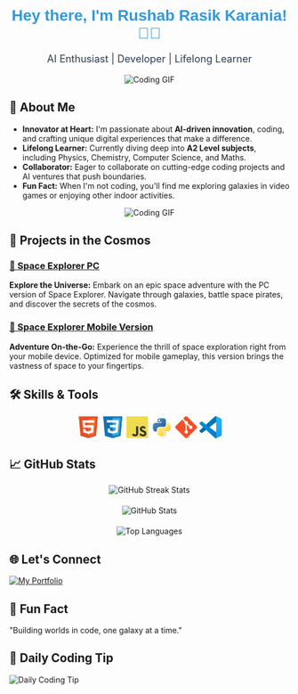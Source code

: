 # <h1 style="font-family: 'Arial'; color: #3498db; text-align: center;">Hey there, I'm Rushab Rasik Karania! 👨‍💻</h1>
<p align="center" style="font-size: 18px; color: #2c3e50;">AI Enthusiast | Developer | Lifelong Learner</p>

<div align="center">
  <img src="https://media.giphy.com/media/3oKIPEqDGUULpEU0aQ/giphy.gif" alt="Coding GIF" width="400" height="200"/>
</div>

## 🚀 About Me
- **Innovator at Heart:** I'm passionate about **AI-driven innovation**, coding, and crafting unique digital experiences that make a difference.
- **Lifelong Learner:** Currently diving deep into **A2 Level subjects**, including Physics, Chemistry, Computer Science, and Maths.
- **Collaborator:** Eager to collaborate on cutting-edge coding projects and AI ventures that push boundaries.
- **Fun Fact:** When I'm not coding, you'll find me exploring galaxies in video games or enjoying other indoor activities.

<div align="center">
  <img src="https://media.giphy.com/media/L8K62iTDkzGX6/giphy.gif" alt="Coding GIF" width="400" height="200"/>
</div>

## 🌌 Projects in the Cosmos

### [🚀 Space Explorer PC](https://spaceexplorerpc.netlify.app/)
**Explore the Universe:** Embark on an epic space adventure with the PC version of Space Explorer. Navigate through galaxies, battle space pirates, and discover the secrets of the cosmos.

### [📱 Space Explorer Mobile Version](https://whimsical-fairy-d5bbb3.netlify.app/)
**Adventure On-the-Go:** Experience the thrill of space exploration right from your mobile device. Optimized for mobile gameplay, this version brings the vastness of space to your fingertips.

## 🛠️ Skills & Tools
<p align="center">
  <img src="https://raw.githubusercontent.com/devicons/devicon/master/icons/html5/html5-original.svg" alt="HTML5" width="40" height="40"/>
  <img src="https://raw.githubusercontent.com/devicons/devicon/master/icons/css3/css3-original.svg" alt="CSS3" width="40" height="40"/>
  <img src="https://raw.githubusercontent.com/devicons/devicon/master/icons/javascript/javascript-original.svg" alt="JavaScript" width="40" height="40"/>
  <img src="https://raw.githubusercontent.com/devicons/devicon/master/icons/python/python-original.svg" alt="Python" width="40" height="40"/>
  <img src="https://raw.githubusercontent.com/devicons/devicon/master/icons/git/git-original.svg" alt="Git" width="40" height="40"/>
  <img src="https://raw.githubusercontent.com/devicons/devicon/master/icons/vscode/vscode-original.svg" alt="VS Code" width="40" height="40"/>
</p>

## 📈 GitHub Stats
<div align="center" style="margin-bottom: 20px;">
  <img src="https://github-readme-streak-stats.herokuapp.com/?user=Rushab-coder&theme=radical" alt="GitHub Streak Stats" width="400"/>
</div>

<div align="center" style="margin-bottom: 20px;">
  <img src="https://github-readme-stats.vercel.app/api?username=Rushab-coder&show_icons=true&theme=radical" alt="GitHub Stats" width="400"/>
</div>

<div align="center" style="margin-bottom: 20px;">
  <img src="https://github-readme-stats.vercel.app/api/top-langs/?username=Rushab-coder&layout=compact&theme=radical" alt="Top Languages" width="400"/>
</div>

## 🌐 Let's Connect
[![My Portfolio](https://img.shields.io/badge/-Portfolio-blue?style=flat&logo=world&logoColor=white)](https://rushabkarania.com)

## 🎯 Fun Fact
"Building worlds in code, one galaxy at a time."

## 📅 Daily Coding Tip
![Daily Coding Tip](https://readme-jokes.vercel.app/api?type=horizontal&theme=radical)

